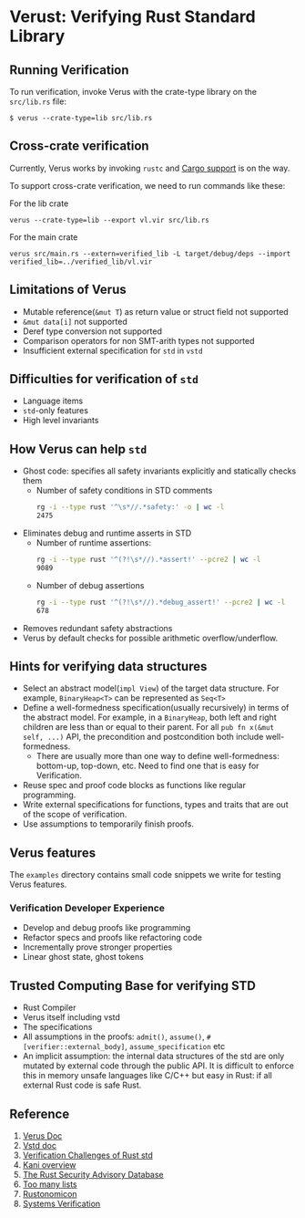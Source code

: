 # Verust: Verifying Rust Standard Library

## Running Verification

To run verification, invoke Verus with the crate-type library on the `src/lib.rs` file:

```
$ verus --crate-type=lib src/lib.rs
```
## Cross-crate verification
Currently, Verus works by invoking `rustc` and [Cargo support](https://github.com/verus-lang/verus/pull/1475) is on the way. 

To support cross-crate verification, we need to run commands like these:

For the lib crate
```
verus --crate-type=lib --export vl.vir src/lib.rs
```

For the main crate
```
verus src/main.rs --extern=verified_lib -L target/debug/deps --import verified_lib=../verified_lib/vl.vir
```

## Limitations of Verus
- Mutable reference(`&mut T`) as return value or struct field not supported 
- `&mut data[i]` not supported
- Deref type conversion not supported
- Comparison operators for non SMT-arith types not supported
- Insufficient external specification for `std` in `vstd`

## Difficulties for verification of `std`
- Language items
- `std`-only features 
- High level invariants

## How Verus can help `std`
- Ghost code: specifies all safety invariants explicitly and statically checks them 
    - Number of safety conditions in STD comments
        ```bash
        rg -i --type rust '^\s*//.*safety:' -o | wc -l
        2475
        ```
- Eliminates debug and runtime asserts in STD
    - Number of runtime assertions:
        ```bash
        rg -i --type rust '^(?!\s*//).*assert!' --pcre2 | wc -l
        9089
        ```
    - Number of debug assertions 
        ```bash 
        rg -i --type rust '^(?!\s*//).*debug_assert!' --pcre2 | wc -l
        678
        ```
- Removes redundant safety abstractions 
- Verus by default checks for possible arithmetic overflow/underflow. 

## Hints for verifying data structures
- Select an abstract model(`impl View`) of the target data structure. For example, `BinaryHeap<T>` can be represented as `Seq<T>` 
- Define a well-formedness specification(usually recursively) in terms of the abstract model. For example, in a `BinaryHeap`, both left and right children are less than or equal to their parent. For all `pub fn x(&mut self, ...)` API, the precondition and postcondition both include well-formedness.
    - There are usually more than one way to define well-formedness: bottom-up, top-down, etc. Need to find one that is easy for Verification.
- Reuse spec and proof code blocks as functions like regular programming.
- Write external specifications for functions, types and traits that are out of the scope of verification.
- Use assumptions to temporarily finish proofs.

## Verus features 
The `examples` directory contains small code snippets we write for testing Verus features.

### Verification Developer Experience
- Develop and debug proofs like programming
- Refactor specs and proofs like refactoring code 
- Incrementally prove stronger properties  
- Linear ghost state, ghost tokens  

## Trusted Computing Base for verifying STD 
- Rust Compiler 
- Verus itself including vstd
- The specifications 
- All assumptions in the proofs: `admit()`, `assume()`, `#[verifier::external_body]`, `assume_specification` etc
- An implicit assumption: the internal data structures of the std are only mutated by external code through the public API. It is difficult to enforce this in memory unsafe languages like C/C++ but easy in Rust: if all external Rust code is safe Rust.    


## Reference
1. [Verus Doc](https://verus-lang.github.io/verus/guide/)
1. [Vstd doc](https://verus-lang.github.io/verus/verusdoc/vstd/)
1. [Verification Challenges of Rust std](https://model-checking.github.io/verify-rust-std)
1. [Kani overview](https://model-checking.github.io/kani-verifier-blog/2023/08/03/turbocharging-rust-code-verification.html)
1. [The Rust Security Advisory Database](https://rustsec.org/advisories/)
1. [Too many lists](https://rust-unofficial.github.io/too-many-lists/fifth-miri.html)
1. [Rustonomicon](https://doc.rust-lang.org/nomicon/vec/vec.html)
1. [Systems Verification](https://tchajed.github.io/sys-verif-fa24/)
